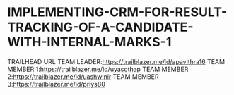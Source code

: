 # IMPLEMENTING-CRM-FOR-RESULT-TRACKING-OF-A-CANDIDATE-WITH-INTERNAL-MARKS-1
TRAILHEAD URL
TEAM LEADER:https://trailblazer.me/id/apavithra16
TEAM MEMBER 1:https://trailblazer.me/id/uyasothap
TEAM MEMBER 2:https://trailblazer.me/id/uashwinir
TEAM MEMBER 3:https://trailblazer.me/id/priys80
